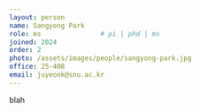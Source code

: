```yaml
---
layout: person
name: Sangyong Park
role: ms               # pi | phd | ms
joined: 2024
order: 2
photo: /assets/images/people/sangyong-park.jpg
office: 25-408
email: juyeonk@snu.ac.kr
---
```


blah